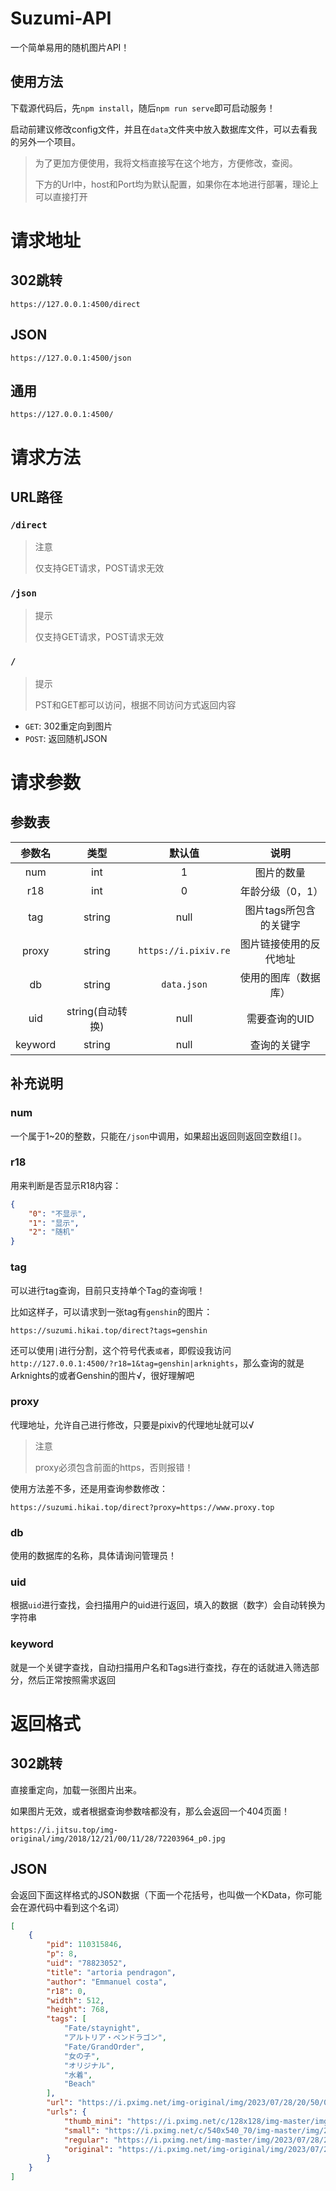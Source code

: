 # Suzumi-API

一个简单易用的随机图片API！

## 使用方法

下载源代码后，先`npm install`，随后`npm run serve`即可启动服务！

启动前建议修改config文件，并且在`data`文件夹中放入数据库文件，可以去看我的另外一个项目。

> 为了更加方便使用，我将文档直接写在这个地方，方便修改，查阅。
>
> 下方的Url中，host和Port均为默认配置，如果你在本地进行部署，理论上可以直接打开

# 请求地址

## 302跳转

```
https://127.0.0.1:4500/direct
```

## JSON

```
https://127.0.0.1:4500/json
```

## 通用

```
https://127.0.0.1:4500/
```

# 请求方法

## URL路径

### `/direct`

> 注意
> 
> 仅支持GET请求，POST请求无效

### `/json`

> 提示
> 
> 仅支持GET请求，POST请求无效

### `/`

> 提示
> 
> PST和GET都可以访问，根据不同访问方式返回内容

- `GET`: 302重定向到图片
- `POST`: 返回随机JSON

# 请求参数

## 参数表

| 参数名  |       类型       |        默认值        |          说明          |
| :-----: | :--------------: | :------------------: | :--------------------: |
|   num   |       int        |          1           |       图片的数量       |
|   r18   |       int        |          0           |    年龄分级（0，1）    |
|   tag   |      string      |         null         | 图片tags所包含的关键字 |
|  proxy  |      string      | `https://i.pixiv.re` | 图片链接使用的反代地址 |
|   db    |      string      |     `data.json`      |  使用的图库（数据库）  |
|   uid   | string(自动转换) |         null         |     需要查询的UID      |
| keyword |      string      |         null         |      查询的关键字      |

## 补充说明

### num

一个属于1~20的整数，只能在`/json`中调用，如果超出返回则返回空数组`[]`。

### r18

用来判断是否显示R18内容：

```json
{
    "0": "不显示",
    "1": "显示",
    "2": "随机"
}
```

### tag

可以进行tag查询，目前只支持单个Tag的查询哦！

比如这样子，可以请求到一张tag有`genshin`的图片：

```
https://suzumi.hikai.top/direct?tags=genshin
```

还可以使用`|`进行分割，这个符号代表`或者`，即假设我访问`http://127.0.0.1:4500/?r18=1&tag=genshin|arknights`，那么查询的就是Arknights的或者Genshin的图片√，很好理解吧

### proxy

代理地址，允许自己进行修改，只要是pixiv的代理地址就可以√

> 注意
> 
> proxy必须包含前面的https，否则报错！

使用方法差不多，还是用查询参数修改：

```
https://suzumi.hikai.top/direct?proxy=https://www.proxy.top
```

### db

使用的数据库的名称，具体请询问管理员！

### uid

根据`uid`进行查找，会扫描用户的uid进行返回，填入的数据（数字）会自动转换为字符串

### keyword

就是一个关键字查找，自动扫描用户名和Tags进行查找，存在的话就进入筛选部分，然后正常按照需求返回

# 返回格式

## 302跳转

直接重定向，加载一张图片出来。

如果图片无效，或者根据查询参数啥都没有，那么会返回一个404页面！

```
https://i.jitsu.top/img-original/img/2018/12/21/00/11/28/72203964_p0.jpg
```

## JSON

会返回下面这样格式的JSON数据（下面一个花括号，也叫做一个KData，你可能会在源代码中看到这个名词）

```json
[
    {
        "pid": 110315846,
        "p": 8,
        "uid": "78823052",
        "title": "artoria pendragon",
        "author": "Emmanuel costa",
        "r18": 0,
        "width": 512,
        "height": 768,
        "tags": [
            "Fate/staynight",
            "アルトリア・ペンドラゴン",
            "Fate/GrandOrder",
            "女の子",
            "オリジナル",
            "水着",
            "Beach"
        ],
        "url": "https://i.pximg.net/img-original/img/2023/07/28/20/50/03/110315846_p0.png",
        "urls": {
            "thumb_mini": "https://i.pximg.net/c/128x128/img-master/img/2023/07/28/20/50/03/110315846_p0_square1200.jpg",
            "small": "https://i.pximg.net/c/540x540_70/img-master/img/2023/07/28/20/50/03/110315846_p0_master1200.jpg",
            "regular": "https://i.pximg.net/img-master/img/2023/07/28/20/50/03/110315846_p0_master1200.jpg",
            "original": "https://i.pximg.net/img-original/img/2023/07/28/20/50/03/110315846_p0.png"
        }
    }
]
```